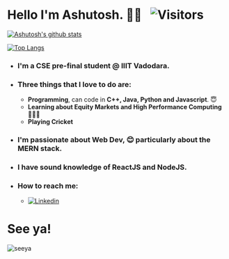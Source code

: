 # Hello I'm Ashutosh. :pray::wave: &nbsp; ![Visitors](https://api.visitorbadge.io/api/visitors?path=https%3A%2F%2Fgithub.com%2Fashutosh-2024&countColor=%23d9e3f0)

[![Ashutosh's github stats](https://github-readme-stats.vercel.app/api?username=ashutosh-2024&count_private=true&show_icons=true&theme=nord&hide_rank=true)](https://github.com/anuraghazra/github-readme-stats) &nbsp;


[![Top Langs](https://github-readme-stats.vercel.app/api/top-langs/?username=ashutosh-2024&layout=compact&hide=jupyter%20notebook,html)](https://github.com/anuraghazra/github-readme-stats)

* ### I'm a CSE pre-final student @ IIIT Vadodara.
* ### Three things that I love to do are:
  * **Programming**, can code in **C++, Java, Python and Javascript**. 😇
  * **Learning about Equity Markets and High Performance Computing** 👨‍🍳🍕
  * **Playing Cricket**

* ### I'm passionate about **Web Dev**, 😊 particularly about the **MERN stack**.
* ### I have sound knowledge of **ReactJS** and **NodeJS**.

* ### How to reach me:
  * [![Linkedin](https://img.shields.io/badge/-LinkedIn-blue?style=flat&logo=Linkedin&logoColor=white)](https://www.linkedin.com/in/ashutosh-aswani-697478201/)
# See ya!
![seeya](https://user-images.githubusercontent.com/76112446/139240376-e4357c95-165e-4f32-bd6d-9e53cf5c13f1.gif)
